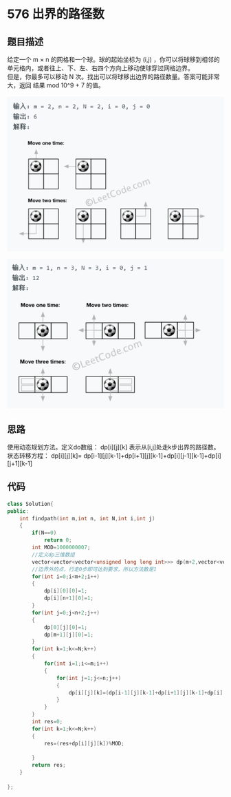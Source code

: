 # 576 出界的路径数

## 题目描述

给定一个 m × n 的网格和一个球。球的起始坐标为 (i,j) ，你可以将球移到相邻的单元格内，或者往上、下、左、右四个方向上移动使球穿过网格边界。\
但是，你最多可以移动 N 次。找出可以将球移出边界的路径数量。答案可能非常大，返回 结果 mod 10^9 + 7 的值。

![](https://github.com/scottkaykay/practice-codes/blob/master/screenshots/5761.png)

![](https://github.com/scottkaykay/practice-codes/blob/master/screenshots/5762.png)

## 思路

使用动态规划方法。定义do数组： dp[i][j][k] 表示从[i,j]处走k步出界的路径数。\
状态转移方程： dp[i][j][k]= dp[i-1][j][k-1]+dp[i+1][j][k-1]+dp[i][j-1][k-1]+dp[i][j+1][k-1]

## 代码

```C++
class Solution{
public:
    int findpath(int m,int n, int N,int i,int j)
    {
        if(N==0)
            return 0;
        int MOD=1000000007;
        //定义dp三维数组
        vector<vector<vector<unsigned long long int>>> dp(m+2,vector<vector<unsigned long long int>>(n+2,vector<unsigned long long int>(N+1,0)));
        //边界外的点，行走0步即可达到要求，所以方法数是1
        for(int i=0;i<m+2;i++)
        {
            dp[i][0][0]=1;
            dp[i][n+1][0]=1;
        }
        for(int j=0;j<n+2;j++)
        {
            dp[0][j][0]=1;
            dp[m+1][j][0]=1;
        }
        for(int k=1;k<=N;k++)
        {
            for(int i=1;i<=m;i++)
            {
                for(int j=1;j<=n;j++)
                {
                    dp[i][j][k]=(dp[i-1][j][k-1]+dp[i+1][j][k-1]+dp[i][j-1][k-1]+dp[i][j+1][k-1])%MOD;
                }
            }
        }
        int res=0;
        for(int k=1;k<=N;k++)
        {
            res=(res+dp[i][j][k])%MOD;
        
        }
        return res;
    }

};
```
